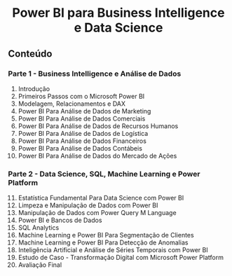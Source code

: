 <h1 align="center"> Power BI para Business Intelligence e Data Science </h1>

## Conteúdo

### Parte 1 - Business Intelligence e Análise de Dados
1. Introdução
2. Primeiros Passos com o Microsoft Power BI
3. Modelagem, Relacionamentos e DAX
4. Power BI Para Análise de Dados de Marketing
5. Power BI Para Análise de Dados Comerciais
6. Power BI Para Análise de Dados de Recursos Humanos
7. Power BI Para Análise de Dados de Logística
8. Power BI Para Análise de Dados Financeiros
9. Power BI Para Análise de Dados Contábeis
10. Power BI Para Análise de Dados do Mercado de Ações

### Parte 2 - Data Science, SQL, Machine Learning e Power Platform
11. Estatística Fundamental Para Data Science com Power BI 
12. Limpeza e Manipulação de Dados com Power BI
13. Manipulação de Dados com Power Query M Language 
14. Power BI e Bancos de Dados
15. SQL Analytics
16. Machine Learning e Power BI Para Segmentação de Clientes
17. Machine Learning e Power BI Para Detecção de Anomalias
18. Inteligência Artificial e Análise de Séries Temporais com Power BI 
19. Estudo de Caso - Transformação Digital com Microsoft Power Platform 
20. Avaliação Final
